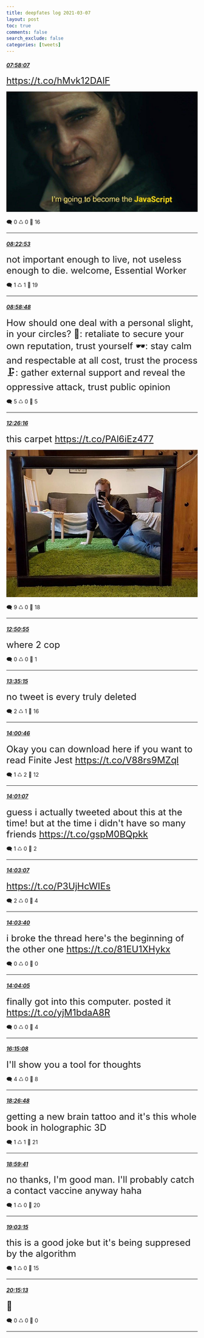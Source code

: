 ```yaml
---
title: deepfates log 2021-03-07
layout: post
toc: true
comments: false
search_exclude: false
categories: [tweets]
---
```



#### <a href = "https://twitter.com/deepfates/status/1368576701157027845">*07:58:07*</a>

<font size="5"> https://t.co/hMvk12DAlF</font>

![image from twitter](/images/from_twitter/Ev4pQbKXIAAIZVH.jpg)


🗨️ 0 ♺ 0 🤍  16   

---
    
#### <a href = "https://twitter.com/deepfates/status/1368582933368410114">*08:22:53*</a>

<font size="5">not important enough to live, not useless enough to die. welcome, Essential Worker</font>



🗨️ 1 ♺ 1 🤍  19   

---
    
#### <a href = "https://twitter.com/deepfates/status/1368591973150507012">*08:58:48*</a>

<font size="5">How should one deal with a personal slight, in your circles?  💪: retaliate to secure your own reputation, trust yourself  🕶️: stay calm and respectable at all cost, trust the process  🗜️: gather external support and reveal the oppressive attack, trust public opinion</font>



🗨️ 5 ♺ 0 🤍  5   

---
    
#### <a href = "https://twitter.com/deepfates/status/1368644184584769538">*12:26:16*</a>

<font size="5">this carpet  https://t.co/PAl6iEz477</font>

![image from twitter](/images/from_twitter/Ev5moVmU8AQeQzf.jpg)


🗨️ 9 ♺ 0 🤍  18   

---
    
#### <a href = "https://twitter.com/deepfates/status/1368650390036639749">*12:50:55*</a>

<font size="5">where 2 cop</font>



🗨️ 0 ♺ 0 🤍  1   

---
    
#### <a href = "https://twitter.com/deepfates/status/1368661544385581057">*13:35:15*</a>

<font size="5">no tweet is every truly deleted</font>



🗨️ 2 ♺ 1 🤍  16   

---
    
#### <a href = "https://twitter.com/deepfates/status/1368667966733250563">*14:00:46*</a>

<font size="5">Okay you can download here if you want to read Finite Jest   https://t.co/V88rs9MZql</font>



🗨️ 1 ♺ 2 🤍  12   

---
    
#### <a href = "https://twitter.com/deepfates/status/1368668053278494722">*14:01:07*</a>

<font size="5">guess i actually tweeted about this at the time! but at the time i didn't have so many friends  https://t.co/gspM0BQpkk</font>



🗨️ 1 ♺ 0 🤍  2   

---
    
#### <a href = "https://twitter.com/deepfates/status/1368668557010210824">*14:03:07*</a>

<font size="5"> https://t.co/P3UjHcWIEs</font>



🗨️ 2 ♺ 0 🤍  4   

---
    
#### <a href = "https://twitter.com/deepfates/status/1368668697947238409">*14:03:40*</a>

<font size="5">i broke the thread here's the beginning of the other one  https://t.co/81EU1XHykx</font>



🗨️ 0 ♺ 0 🤍  0   

---
    
#### <a href = "https://twitter.com/deepfates/status/1368668802238537729">*14:04:05*</a>

<font size="5">finally got into this computer. posted it  https://t.co/yjM1bdaA8R</font>



🗨️ 0 ♺ 0 🤍  4   

---
    
#### <a href = "https://twitter.com/deepfates/status/1368701781270654976">*16:15:08*</a>

<font size="5">I'll show you a tool for thoughts</font>



🗨️ 4 ♺ 0 🤍  8   

---
    
#### <a href = "https://twitter.com/deepfates/status/1368734915475423238">*18:26:48*</a>

<font size="5">getting a new brain tattoo and it's this whole book in holographic 3D</font>



🗨️ 1 ♺ 1 🤍  21   

---
    
#### <a href = "https://twitter.com/deepfates/status/1368743193299222531">*18:59:41*</a>

<font size="5">no thanks, I'm good man. I'll probably catch a contact vaccine anyway haha</font>



🗨️ 1 ♺ 0 🤍  20   

---
    
#### <a href = "https://twitter.com/deepfates/status/1368744089282256897">*19:03:15*</a>

<font size="5">this is a good joke but it's being suppresed by the algorithm</font>



🗨️ 1 ♺ 0 🤍  15   

---
    
#### <a href = "https://twitter.com/deepfates/status/1368762197912948737">*20:15:13*</a>

<font size="5">👀</font>



🗨️ 0 ♺ 0 🤍  0   

---
    
            

